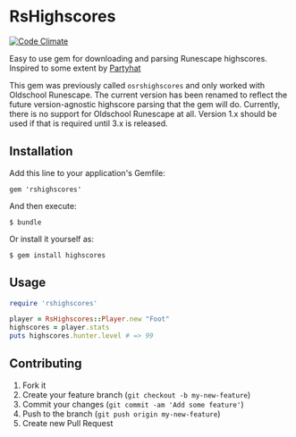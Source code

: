 # RsHighscores

[![Code Climate](https://codeclimate.com/github/sambooo/OSRSGrabber.png)](https://codeclimate.com/github/sambooo/OSRSGrabber)

Easy to use gem for downloading and parsing Runescape highscores. Inspired to some extent by [Partyhat](https://github.com/clooth/Partyhat)

This gem was previously called `osrshighscores` and only worked with Oldschool Runescape. The current version has been renamed to reflect the future version-agnostic highscore parsing that the gem will do. Currently, there is no support for Oldschool Runescape at all. Version 1.x should be used if that is required until 3.x is released.

## Installation

Add this line to your application's Gemfile:

    gem 'rshighscores'

And then execute:

    $ bundle

Or install it yourself as:

    $ gem install highscores

## Usage

```ruby
require 'rshighscores'

player = RsHighscores::Player.new "Foot"
highscores = player.stats
puts highscores.hunter.level # => 99
```

## Contributing

1. Fork it
2. Create your feature branch (`git checkout -b my-new-feature`)
3. Commit your changes (`git commit -am 'Add some feature'`)
4. Push to the branch (`git push origin my-new-feature`)
5. Create new Pull Request
